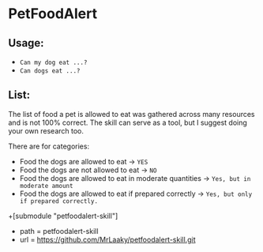 # PetFoodAlert

## Usage:
* `Can my dog eat ...?`
* `Can dogs eat ...?`

## List:
The list of food a pet is allowed to eat was gathered across many resources and is not 100% correct. The skill can serve as a tool, but I suggest doing your own research too.

There are for categories:
* Food the dogs are allowed to eat -> `YES`
* Food the dogs are not allowed to eat -> `NO`
* Food the dogs are allowed to eat in moderate quantities -> `Yes, but in moderate amount`
* Food the dogs are allowed to eat if prepared correctly -> `Yes, but only if prepared correctly.`

 +[submodule "petfoodalert-skill"]
 +	path = petfoodalert-skill
 +	url = https://github.com/MrLaaky/petfoodalert-skill.git
